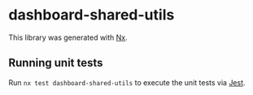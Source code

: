 # dashboard-shared-utils

This library was generated with [Nx](https://nx.dev).

## Running unit tests

Run `nx test dashboard-shared-utils` to execute the unit tests via [Jest](https://jestjs.io).
